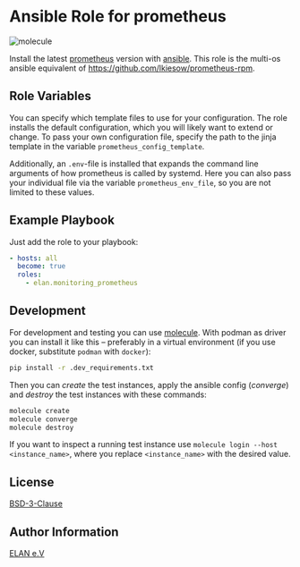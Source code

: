 # Ansible Role for prometheus

![molecule](https://github.com/tibroc/monitoring_loki/actions/workflows/molecule.yml/badge.svg)

Install the latest [prometheus](https://github.com/prometheus/prometheus) version with [ansible](https://docs.ansible.com/).
This role is the multi-os ansible equivalent of https://github.com/lkiesow/prometheus-rpm.

## Role Variables

You can specify which template files to use for your configuration.
The role installs the default configuration, which you will likely want to extend or change.
To pass your own configuration file, specify the path to the jinja template in the variable `prometheus_config_template`.

Additionally, an `.env`-file is installed that expands the command line arguments of how prometheus is called by systemd.
Here you can also pass your individual file via the variable `prometheus_env_file`, so you are not limited to these values.

## Example Playbook

Just add the role to your playbook:

```yaml
- hosts: all
  become: true
  roles:
    - elan.monitoring_prometheus
```

## Development

For development and testing you can use [molecule](https://molecule.readthedocs.io/en/latest/).
With podman as driver you can install it like this – preferably in a virtual environment (if you use docker, substitute `podman` with `docker`):

```bash
pip install -r .dev_requirements.txt
```

Then you can *create* the test instances, apply the ansible config (*converge*) and *destroy* the test instances with these commands:

```bash
molecule create
molecule converge
molecule destroy
```

If you want to inspect a running test instance use `molecule login --host <instance_name>`, where you replace `<instance_name>` with the desired value.

## License

[BSD-3-Clause](LICENSE)

## Author Information

[ELAN e.V](https://elan-ev.de/)
